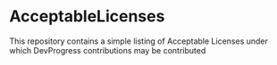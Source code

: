 # AcceptableLicenses
This repository contains a simple listing of Acceptable Licenses under which DevProgress contributions may be contributed
